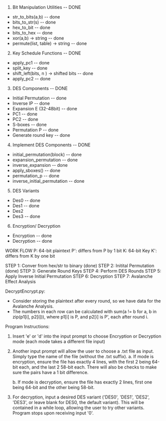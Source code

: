 1. Bit Manipulation Utilities -- DONE

- str_to_bits(a,b) -- done
- bits_to_str(s) -- done
- hex_to_bit -- done
- bits_to_hex -- done
- xor(a,b) -> string -- done
- permute(list, table) -> string -- done

2. Key Schedule Functions -- DONE

- apply_pc1 -- done
- split_key -- done
- shift_left(bits, n ) -> shifted bits -- done
- apply_pc2 -- done

3. DES Components -- DONE

- Initial Permutation -- done
- Inverse IP -- done
- Expansion E (32-48bit) -- done
- PC1 -- done
- PC2 -- done
- S-boxes -- done
- Permutation P -- done
- Generate round key -- done

4. Implement DES Components -- DONE

- initial_permutation(block) -- done
- expansion_permutation -- done
- inverse_expansion -- done
- apply_sboxes() -- done
- permutation_p -- done
- inverse_initial_permutation -- done

5. DES Variants

- Des0 -- done
- Des1 -- done
- Des2
- Des3 -- done

6. Encryption/ Decryption
- Encryption -- done
- Decryption -- done

WORK FLOW
P: 64-bit plaintext
P': differs from P by 1 bit
K: 64-bit Key
K': differs from K by one bit

STEP 1: Conver from hex/str to binary (done)
STEP 2: Initital Permutation (done)
STEP 3: Generate Round Keys
STEP 4: Perform DES Rounds
STEP 5: Apply Inverse Initial Permutation
STEP 6: Decryption
STEP 7: Avalanche Effect Analysis

DecryptEncrypt.py:
- Consider storing the plaintext after every round, so we have data for the Avalanche Analysis.
- The numbers in each row can be calculated with sum(a != b for a, b in zip(p1[i], p2[i])), where p1[i] is P, and p2[i] is P', each after round i. 

Program Instructions:
1. Insert 'e' or 'd' into the input prompt to choose Encryption or Decryption mode (each mode takes a different file input)

2. Another input prompt will allow the user to choose a .txt file as input. Simply type the name of the file (without the .txt suffix).
    a. If mode is encryption, ensure the file has exactly 4 lines, with the first 2 being 64-bit each, and the last 2 58-bit each. There will also be checks to make sure the pairs have a 1 bit difference.

    b. If mode is decryption, ensure the file has exactly 2 lines, first one being 64-bit and the other being 58-bit.

3. For decryption, input a desired DES variant ('DES0', 'DES1', 'DES2', 'DES3', or leave blank for DES0, the default variant). This will be contained in a while loop, allowing the user to try other variants. Program stops upon receiving input '0'.

